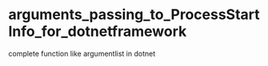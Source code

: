 # arguments_passing_to_ProcessStartInfo_for_dotnetframework
 complete function like argumentlist in dotnet
